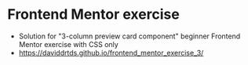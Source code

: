 # Frontend Mentor exercise
- Solution for "3-column preview card component" beginner Frontend Mentor exercise with CSS only
- https://daviddrtds.github.io/frontend_mentor_exercise_3/

